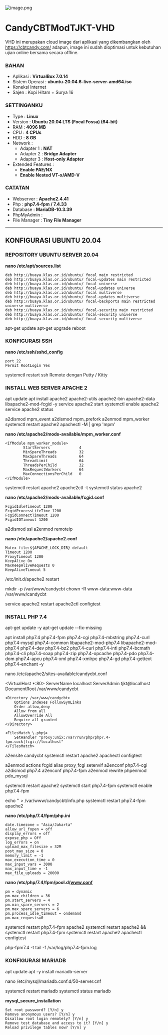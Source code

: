 ![image.png](https://tjkt.smkyasmida.sch.id/wp-content/uploads/2023/01/tjktxyz.png)
    
# **CandyCBTModTJKT-VHD**
VHD ini merupakan cloud image dari aplikasi yang dikembangkan oleh https://cbtcandy.com/ adapun, image ini sudah dioptimasi untuk kebutuhan ujian online bersama secara offline.

### **BAHAN**
- Aplikasi : **VirtualBox 7.0.14**
- Sistem Operasi : **ubuntu-20.04.6-live-server-amd64.iso**
- Koneksi Internet
- Sajen : Kopi Hitam + Surya 16

### **SETTINGANKU**
- Type    : **Linux**
- Version  : **Ubuntu 20.04 LTS (Focal Fossa) (64-bit)**
- RAM  : **4096 MB**
- CPU  : **4 CPUs**
- HDD  : **8 GB**
- Network :
  * Adapter 1  : **NAT**
  * Adapter 2  : **Bridge Adapter**
  * Adapter 3  : **Host-only Adapter**
- Extended Features :
  * **Enable PAE/NX**
  * **Enable Nested VT-x/AMD-V**

### **CATATAN**
- Webserver	: **Apache2.4.41**
- Php		: **php7.4-fpm / 7.4.33**
- Database	: **MariaDB-10.3.39**
- PhpMyAdmin	:
- File Manager	: **Tiny File Manager**

-----
## **KONFIGURASI UBUNTU 20.04**

### **REPOSITORY UBUNTU SERVER 20.04**
**nano /etc/apt/sources.list**

    deb http://buaya.klas.or.id/ubuntu/ focal main restricted
    deb http://buaya.klas.or.id/ubuntu/ focal-updates main restricted
    deb http://buaya.klas.or.id/ubuntu/ focal universe
    deb http://buaya.klas.or.id/ubuntu/ focal-updates universe
    deb http://buaya.klas.or.id/ubuntu/ focal multiverse
    deb http://buaya.klas.or.id/ubuntu/ focal-updates multiverse
    deb http://buaya.klas.or.id/ubuntu/ focal-backports main restricted universe multiverse
    deb http://buaya.klas.or.id/ubuntu/ focal-security main restricted
    deb http://buaya.klas.or.id/ubuntu/ focal-security universe
    deb http://buaya.klas.or.id/ubuntu/ focal-security multiverse

apt-get update
apt-get upgrade
reboot

### **KONFIGURASI SSH**
**nano /etc/ssh/sshd_config**

    port 22
    Permit RootLogin Yes

systemctl restart ssh
Remote dengan Putty / Kitty

### INSTALL WEB SERVER APACHE 2
apt update
apt install apache2 apache2-utils apache2-bin apache2-data libapache2-mod-fcgid -y
service apache2 start
systemctl enable apache2
service apache2 status

a2dismod mpm_event
a2dismod mpm_prefork
a2enmod mpm_worker
systemctl restart apache2
apachectl -M | grep 'mpm'

**nano /etc/apache2/mods-available/mpm_worker.conf**

    <IfModule mpm_worker_module>
            StartServers             4
            MinSpareThreads          32
            MaxSpareThreads          64
            ThreadLimit              64
            ThreadsPerChild          32
            MaxRequestWorkers        64
            MaxConnectionsPerChild   0
    </IfModule>

systemctl restart apache2
apache2ctl -t
systemctl status apache2

**nano /etc/apache2/mods-available/fcgid.conf**

    FcgidIdleTimeout 1200
    FcgidProcessLifeTime 1200
    FcgidConnectTimeout 1200
    FcgidIOTimeout 1200

a2dismod ssl
a2enmod remoteip

**nano /etc/apache2/apache2.conf**

    Mutex file:${APACHE_LOCK_DIR} default
    Timeout 1200
    ProxyTimeout 1200
    KeepAlive On
    MaxKeepAliveRequests 0
    KeepAliveTimeout 5

/etc/init.d/apache2 restart

mkdir -p /var/www/candycbt
chown -R www-data:www-data /var/www/candycbt

service apache2 restart
apache2ctl configtest

### INSTALL PHP 7.4
apt-get update -y
apt-get update --fix-missing

apt install php7.4 php7.4-fpm php7.4-cgi php7.4-mbstring php7.4-curl php7.4-mysql php7.4-common libapache2-mod-php7.4 libapache2-mod-php7.4  php7.4-dev php7.4-bz2 php7.4-curl php7.4-intl php7.4-bcmath php7.4-cli php7.4-soap php7.4-zip php7.4-opcache php7.4-pdo php7.4-dom php7.4-apcu php7.4-xml php7.4-xmlrpc php7.4-gd php7.4-gettext php7.4-enchant -y

nano /etc/apache2/sites-available/candycbt.conf

<VirtualHost *:80>
    ServerName localhost
    ServerAdmin tjkt@localhost
    DocumentRoot /var/www/candycbt
    
	<Directory /var/www/candycbt>
		Options Indexes FollowSymLinks
		Order allow,deny
		Allow from all
		AllowOverride All
		Require all granted
	</Directory>

    <FilesMatch \.php$>
        SetHandler "proxy:unix:/var/run/php/php7.4-fpm.sock|fcgi://localhost"
    </FilesMatch>
</VirtualHost> 

a2ensite candycbt
systemctl restart apache2
apachectl configtest

a2enmod actions fcgid alias proxy_fcgi setenvif
a2enconf php7.4-cgi
a2dismod php7.4
a2enconf php7.4-fpm
a2enmod rewrite
phpenmod pdo_mysql

systemctl restart apache2
systemctl start php7.4-fpm
systemctl enable php7.4-fpm

echo '<?php phpinfo(); ?>' > /var/www/candycbt/info.php
systemctl restart php7.4-fpm apache2

**nano /etc/php/7.4/fpm/php.ini**

    date.timezone = "Asia/Jakarta"
    allow_url_fopen = off
    display_errors = off
    expose_php = Off
    log_errors = on
    upload_max_filesize = 32M
    post_max_size = 0
    memory_limit = -1
    max_execution_time = 0
    max_input_vars = 3000
    max_input_time = -1
    max_file_uploads = 20000

**nano /etc/php/7.4/fpm/pool.d/www.conf**

    pm = dynamic
    pm.max_children = 36
    pm.start_servers = 4
    pm.min_spare_servers = 2
    pm.max_spare_servers = 6
    pm.process_idle_timeout = ondemand
    pm.max_requests=0

systemctl restart php7.4-fpm apache2
systemctl restart apache2 && systemctl restart php7.4-fpm
systemctl restart apache2
apachectl configtest

php-fpm7.4 -t
tail -f /var/log/php7.4-fpm.log

### **KONFIGURASI MARIADB**
apt update
apt -y install mariadb-server

nano /etc/mysql/mariadb.conf.d/50-server.cnf

systemctl restart mariadb
systemctl status mariadb

**mysql_secure_installation**

    Set root password? [Y/n] y
    Remove anonymous users? [Y/n] y
    Disallow root login remotely? [Y/n] y
    Remove test database and access to it? [Y/n] y
    Reload privilege tables now? [Y/n] y






